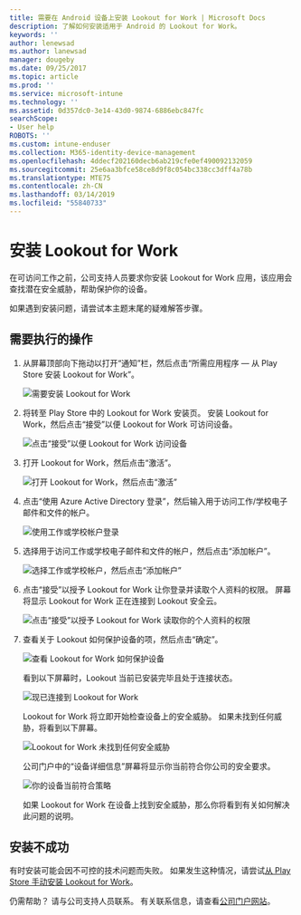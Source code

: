 ```yaml
---
title: 需要在 Android 设备上安装 Lookout for Work | Microsoft Docs
description: 了解如何安装适用于 Android 的 Lookout for Work。
keywords: ''
author: lenewsad
ms.author: lanewsad
manager: dougeby
ms.date: 09/25/2017
ms.topic: article
ms.prod: ''
ms.service: microsoft-intune
ms.technology: ''
ms.assetid: 0d357dc0-3e14-43d0-9874-6886ebc847fc
searchScope:
- User help
ROBOTS: ''
ms.custom: intune-enduser
ms.collection: M365-identity-device-management
ms.openlocfilehash: 4ddecf202160decb6ab219cfe0ef490092132059
ms.sourcegitcommit: 25e6aa3bfce58ce8d9f8c054bc338cc3dff4a78b
ms.translationtype: MTE75
ms.contentlocale: zh-CN
ms.lasthandoff: 03/14/2019
ms.locfileid: "55840733"
---
```

# <a name="install-lookout-for-work"></a>安装 Lookout for Work

在可访问工作之前，公司支持人员要求你安装 Lookout for Work 应用，该应用会查找潜在安全威胁，帮助保护你的设备。

如果遇到安装问题，请尝试本主题末尾的疑难解答步骤。

## <a name="what-you-need-to-do"></a>需要执行的操作

1. 从屏幕顶部向下拖动以打开“通知”栏，然后点击“所需应用程序 — 从 Play Store 安装 Lookout for Work”。

   ![需要安装 Lookout for Work](./media/lookout-required-app-install-android.png)

2. 将转至 Play Store 中的 Lookout for Work 安装页。 安装 Lookout for Work，然后点击“接受”以便 Lookout for Work 可访问设备。

   ![点击“接受”以便 Lookout for Work 访问设备](./media/lookout-accept-store-permissions-android.png)

3. 打开 Lookout for Work，然后点击“激活”。

   ![打开 Lookout for Work，然后点击“激活”](./media/lookout-activate-button-android.png)

4. 点击“使用 Azure Active Directory 登录”，然后输入用于访问工作/学校电子邮件和文件的帐户。

   ![使用工作或学校帐户登录](./media/lookout-sign-in-azure-android.png)

5. 选择用于访问工作或学校电子邮件和文件的帐户，然后点击“添加帐户”。

   ![选择工作或学校帐户，然后点击“添加帐户”](./media/lookout-pick-account-android.png)

6. 点击“接受”以授予 Lookout for Work 让你登录并读取个人资料的权限。 屏幕将显示 Lookout for Work 正在连接到 Lookout 安全云。

   ![点击“接受”以授予 Lookout for Work 读取你的个人资料的权限](./media/lookout-needs-permission-to-view-profile-android.png)

7. 查看关于 Lookout 如何保护设备的项，然后点击“确定”。

   ![查看 Lookout for Work 如何保护设备](./media/lookout-how-it-protects-your-device-android.png)

   看到以下屏幕时，Lookout 当前已安装完毕且处于连接状态。

   ![现已连接到 Lookout for Work](./media/lookout-you-are-now-connected-android.png)

   Lookout for Work 将立即开始检查设备上的安全威胁。 如果未找到任何威胁，将看到以下屏幕。

   ![Lookout for Work 未找到任何安全威胁](./media/lookout-scan-no-threats-found-android.png)

   公司门户中的“设备详细信息”屏幕将显示你当前符合你公司的安全要求。

    ![你的设备当前符合策略](./media/mtd-device-now-compliant-android.png)

   如果 Lookout for Work 在设备上找到安全威胁，那么你将看到有关如何解决此问题的说明。

## <a name="if-the-installation-doesnt-work"></a>安装不成功

有时安装可能会因不可控的技术问题而失败。 如果发生这种情况，请尝试[从 Play Store 手动安装 Lookout for Work](https://play.google.com/store/apps/details?id=com.lookout.enterprise)。


仍需帮助？ 请与公司支持人员联系。 有关联系信息，请查看[公司门户网站](https://go.microsoft.com/fwlink/?linkid=2010980)。

